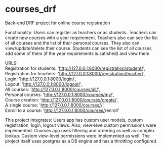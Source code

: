 # courses_drf
Back-end DRF project for online course registration

Functionality: Users can register as teachers or as students. Teachers can create new courses with a year requirement.
Teachers also can see the list of all courses and the list of their personal courses. They also can view/update/delete their course.
Students can see the list of all courses, add some of them (if the year requirements is satisfied) and view them.

URLS:  
    Registration for students: 'http://127.0.0.1:8000/registration/student/',  
    Registration for teachers: 'http://127.0.0.1:8000/registration/teacher/',  
    Login: 'http://127.0.0.1:8000/login/',  
    Logout: 'http://127.0.0.1:8000/logout/',  
    All courses: 'http://127.0.0.1:8000/courses/all/',  
    Personal courses: 'http://127.0.0.1:8000/courses/my/',  
    Course creation: 'http://127.0.0.1:8000/courses/create/',  
    A single course: 'http://127.0.0.1:8000/courses/<pk>/',  
    Enroll to a course: 'http://127.0.0.1:8000/courses/<pk>/enroll' 


This project integrates:
Users app has custom user models, custom registration, login, logout views. Also, view-leve custom permissions were implemented.
Courses app uses filtering and ordering as well as complex lookup. Custom view-level permissions were implemented as well.
The project itself uses postgres as a DB engine and has a throttling configured.
